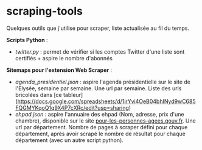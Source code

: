 # scraping-tools

Quelques outils que j'utilise pour scraper, liste actualisée au fil du temps.

**Scripts Python** :
* _twitter.py_ : permet de vérifier si les comptes Twitter d'une liste sont certifiés + aspire le nombre d'abonnés

**Sitemaps pour l'extension Web Scraper** :
* _agenda_presidentiel.json_ : aspire l'agenda présidentielle sur le site de l'Elysée, semaine par semaine. Une url par semaine. Liste des urls bricolées dans [ce tableur] (https://docs.google.com/spreadsheets/d/1irYvi4OeB04bhINyd9wC685FQGMYKqoQ1q9X4P7cXRc/edit?usp=sharing)
* _ehpad.json_ : aspire l'annuaire des ehpad (Nom, adresse, prix d'une chambre), disponible sur le site [pour-les-personnes-agees.gouv.fr](https://www.pour-les-personnes-agees.gouv.fr/resultats-annuaire). Une url par département. Nombre de pages à scraper défini pour chaque département, après avoir scrapé le nombre de résultat pour chaque département (avec un autre script python).

